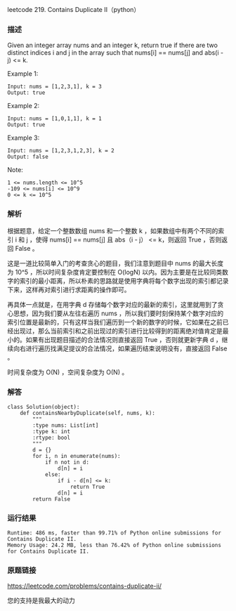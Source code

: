 leetcode  219. Contains Duplicate II（python）




### 描述


Given an integer array nums and an integer k, return true if there are two distinct indices i and j in the array such that nums[i] == nums[j] and abs(i - j) <= k.




Example 1:


	Input: nums = [1,2,3,1], k = 3
	Output: true
	
Example 2:

	Input: nums = [1,0,1,1], k = 1
	Output: true


Example 3:

	Input: nums = [1,2,3,1,2,3], k = 2
	Output: false



Note:

	1 <= nums.length <= 10^5
	-109 <= nums[i] <= 10^9
	0 <= k <= 10^5


### 解析

根据题意，给定一个整数数组 nums 和一个整数 k ，如果数组中有两个不同的索引 i 和 j ，使得 nums[i] == nums[j] 且 abs（i - j） <= k，则返回 True ，否则返回 False 。


这是一道比较简单入门的考查贪心的题目，我们注意到题目中 nums 的最大长度为 10^5 ，所以时间复杂度肯定要控制在 O(logN) 以内。因为主要是在比较同类数字的索引的最小距离，所以朴素的思路就是使用字典将每个数字出现的索引都记录下来，这样再对索引进行求距离的操作即可。

再具体一点就是，在用字典 d 存储每个数字对应的最新的索引，这里就用到了贪心思想，因为我们要从左往右遍历 nums ，所以我们要时刻保持某个数字对应的索引位置是最新的，只有这样当我们遍历到一个新的数字的时候，它如果在之前已经出现过，那么当前索引和之前出现过的索引进行比较得到的距离绝对值肯定是最小的。如果有出现题目描述的合法情况则直接返回 True ，否则就更新字典 d ，继续向右进行遍历找满足提议的合法情况，如果遍历结束说明没有，直接返回 False 。

时间复杂度为 O(N) ，空间复杂度为 O(N) 。

### 解答

	class Solution(object):
	    def containsNearbyDuplicate(self, nums, k):
	        """
	        :type nums: List[int]
	        :type k: int
	        :rtype: bool
	        """
	        d = {}
	        for i, n in enumerate(nums):
	            if n not in d:
	                d[n] = i
	            else:
	                if i - d[n] <= k:
	                    return True
	                d[n] = i
	        return False

### 运行结果

	Runtime: 486 ms, faster than 99.71% of Python online submissions for Contains Duplicate II.
	Memory Usage: 24.2 MB, less than 76.42% of Python online submissions for Contains Duplicate II.

### 原题链接


https://leetcode.com/problems/contains-duplicate-ii/



您的支持是我最大的动力

